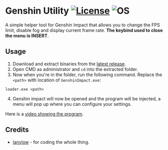 # Genshin Utility [![License](https://img.shields.io/badge/License-GPL3.0-green.svg)](https://github.com/lanylow/genshin-utility/blob/main/LICENSE) ![OS](https://img.shields.io/badge/OS-Windows-green.svg)

A simple helper tool for Genshin Impact that allows you to change the FPS limit, disable fog and display current frame rate. **The keybind used to close the menu is INSERT**.

## Usage

1. Download and extract binaries from the [latest release](https://github.com/lanylow/genshin-utility/releases).
2. Open CMD as administrator and `cd` into the extracted folder.
3. Now when you're in the folder, run the following command. Replace the `<path>` with location of `GenshinImpact.exe`:
```
loader.exe <path>
```
4. Genshin impact will now be opened and the program will be injected, a menu will pop up where you can configure your settings.

Here is a [video showing the program](https://www.youtube.com/watch?v=ia_Q1pS92RI).

## Credits

* [lanylow](https://github.com/lanylow) - for coding the whole thing.
